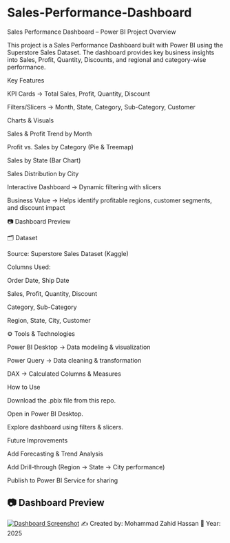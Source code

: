 # Sales-Performance-Dashboard
Sales Performance Dashboard – Power BI
Project Overview

This project is a Sales Performance Dashboard built with Power BI using the Superstore Sales Dataset.
The dashboard provides key business insights into Sales, Profit, Quantity, Discounts, and regional and category-wise performance.

Key Features

KPI Cards → Total Sales, Profit, Quantity, Discount

Filters/Slicers → Month, State, Category, Sub-Category, Customer

Charts & Visuals

Sales & Profit Trend by Month

Profit vs. Sales by Category (Pie & Treemap)

Sales by State (Bar Chart)

Sales Distribution by City

Interactive Dashboard → Dynamic filtering with slicers

Business Value → Helps identify profitable regions, customer segments, and discount impact

📷 Dashboard Preview

🗂 Dataset

Source: Superstore Sales Dataset (Kaggle)

Columns Used:

Order Date, Ship Date

Sales, Profit, Quantity, Discount

Category, Sub-Category

Region, State, City, Customer

⚙️ Tools & Technologies

Power BI Desktop → Data modeling & visualization

Power Query → Data cleaning & transformation

DAX → Calculated Columns & Measures

 How to Use

Download the .pbix file from this repo.

Open in Power BI Desktop.

Explore dashboard using filters & slicers.

 Future Improvements

Add Forecasting & Trend Analysis

Add Drill-through (Region → State → City performance)

Publish to Power BI Service for sharing
## 📷 Dashboard Preview
[![Dashboard Screenshot](.[/images/sales_performance.png](https://github.com/xahido7/Sales-Performance-Dashboard/blob/main/sales%20parformance.png))](https://github.com/xahido7/Sales-Performance-Dashboard/blob/main/sales%20parformance.png)
✍️ Created by: Mohammad Zahid Hassan
📅 Year: 2025
